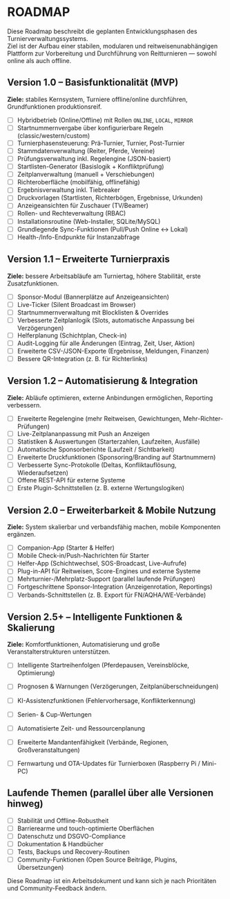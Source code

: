 # ROADMAP

Diese Roadmap beschreibt die geplanten Entwicklungsphasen des Turnierverwaltungssystems.  
Ziel ist der Aufbau einer stabilen, modularen und reitweisenunabhängigen Plattform zur Vorbereitung und Durchführung von Reitturnieren — sowohl online als auch offline.

## Version 1.0 – Basisfunktionalität (MVP)

**Ziele:** stabiles Kernsystem, Turniere offline/online durchführen, Grundfunktionen produktionsreif.

- [ ] Hybridbetrieb (Online/Offline) mit Rollen `ONLINE`, `LOCAL`, `MIRROR`
- [ ] Startnummernvergabe über konfigurierbare Regeln (classic/western/custom)
- [ ] Turnierphasensteuerung: Prä-Turnier, Turnier, Post-Turnier
- [ ] Stammdatenverwaltung (Reiter, Pferde, Vereine)
- [ ] Prüfungsverwaltung inkl. Regelengine (JSON-basiert)
- [ ] Startlisten-Generator (Basislogik + Konfliktprüfung)
- [ ] Zeitplanverwaltung (manuell + Verschiebungen)
- [ ] Richteroberfläche (mobilfähig, offlinefähig)
- [ ] Ergebnisverwaltung inkl. Tiebreaker
- [ ] Druckvorlagen (Startlisten, Richterbögen, Ergebnisse, Urkunden)
- [ ] Anzeigeansichten für Zuschauer (TV/Beamer)
- [ ] Rollen- und Rechteverwaltung (RBAC)
- [ ] Installationsroutine (Web-Installer, SQLite/MySQL)
- [ ] Grundlegende Sync-Funktionen (Pull/Push Online ↔ Lokal)
- [ ] Health-/Info-Endpunkte für Instanzabfrage

## Version 1.1 – Erweiterte Turnierpraxis

**Ziele:** bessere Arbeitsabläufe am Turniertag, höhere Stabilität, erste Zusatzfunktionen.

- [ ] Sponsor-Modul (Bannerplätze auf Anzeigeansichten)
- [ ] Live-Ticker (Silent Broadcast im Browser)
- [ ] Startnummernverwaltung mit Blocklisten & Overrides
- [ ] Verbesserte Zeitplanlogik (Slots, automatische Anpassung bei Verzögerungen)
- [ ] Helferplanung (Schichtplan, Check-in)
- [ ] Audit-Logging für alle Änderungen (Eintrag, Zeit, User, Aktion)
- [ ] Erweiterte CSV-/JSON-Exporte (Ergebnisse, Meldungen, Finanzen)
- [ ] Bessere QR-Integration (z. B. für Richterlinks)

## Version 1.2 – Automatisierung & Integration

**Ziele:** Abläufe optimieren, externe Anbindungen ermöglichen, Reporting verbessern.

- [ ] Erweiterte Regelengine (mehr Reitweisen, Gewichtungen, Mehr-Richter-Prüfungen)
- [ ] Live-Zeitplananpassung mit Push an Anzeigen
- [ ] Statistiken & Auswertungen (Starterzahlen, Laufzeiten, Ausfälle)
- [ ] Automatische Sponsorberichte (Laufzeit / Sichtbarkeit)
- [ ] Erweiterte Druckfunktionen (Sponsoring/Branding auf Startnummern)
- [ ] Verbesserte Sync-Protokolle (Deltas, Konfliktauflösung, Wiederaufsetzen)
- [ ] Offene REST-API für externe Systeme
- [ ] Erste Plugin-Schnittstellen (z. B. externe Wertungslogiken)

## Version 2.0 – Erweiterbarkeit & Mobile Nutzung

**Ziele:** System skalierbar und verbandsfähig machen, mobile Komponenten ergänzen.

- [ ] Companion-App (Starter & Helfer)
- [ ] Mobile Check-in/Push-Nachrichten für Starter
- [ ] Helfer-App (Schichtwechsel, SOS-Broadcast, Live-Aufrufe)
- [ ] Plug-in-API für Reitweisen, Score-Engines und externe Systeme
- [ ] Mehrturnier-/Mehrplatz-Support (parallel laufende Prüfungen)
- [ ] Fortgeschrittene Sponsor-Integration (Anzeigenrotation, Reportings)
- [ ] Verbands-Schnittstellen (z. B. Export für FN/AQHA/WE-Verbände)

## Version 2.5+ – Intelligente Funktionen & Skalierung

**Ziele:** Komfortfunktionen, Automatisierung und große Veranstalterstrukturen unterstützen.

- [ ] Intelligente Startreihenfolgen (Pferdepausen, Vereinsblöcke, Optimierung)
- [ ] Prognosen & Warnungen (Verzögerungen, Zeitplanüberschneidungen)
- [ ] KI-Assistenzfunktionen (Fehlervorhersage, Konflikterkennung)
- [ ] Serien- & Cup-Wertungen
- [ ] Automatisierte Zeit- und Ressourcenplanung
- [ ] Erweiterte Mandantenfähigkeit (Verbände, Regionen, Großveranstaltungen)
- [ ] Fernwartung und OTA-Updates für Turnierboxen (Raspberry Pi / Mini-PC)


## Laufende Themen (parallel über alle Versionen hinweg)

- [ ] Stabilität und Offline-Robustheit
- [ ] Barrierearme und touch-optimierte Oberflächen
- [ ] Datenschutz und DSGVO-Compliance
- [ ] Dokumentation & Handbücher
- [ ] Tests, Backups und Recovery-Routinen
- [ ] Community-Funktionen (Open Source Beiträge, Plugins, Übersetzungen)

Diese Roadmap ist ein Arbeitsdokument und kann sich je nach Prioritäten und Community-Feedback ändern.
